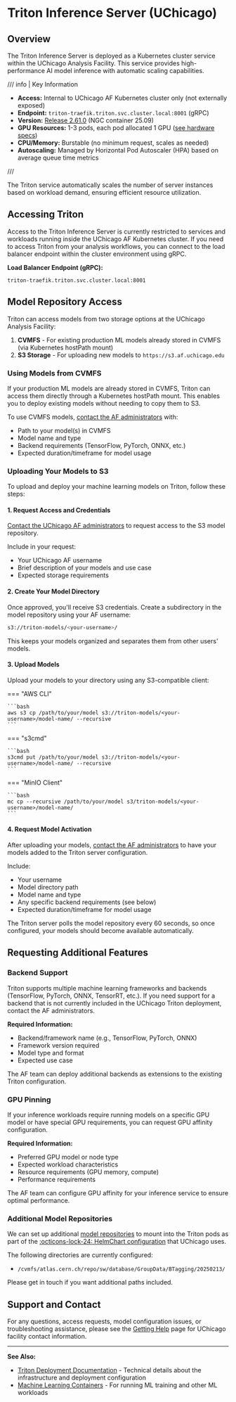# Triton Inference Server (UChicago)

## Overview

The Triton Inference Server is deployed as a Kubernetes cluster service within
the UChicago Analysis Facility. This service provides high-performance AI model
inference with automatic scaling capabilities.

/// info | Key Information

- **Access:** Internal to UChicago AF Kubernetes cluster only (not externally
  exposed)
- **Endpoint:** `triton-traefik.triton.svc.cluster.local:8001` (gRPC)
- **Version:**
  [Release 2.61.0](https://github.com/triton-inference-server/server/releases/tag/v2.61.0)
  (NGC container 25.09)
- **GPU Resources:** 1-3 pods, each pod allocated 1 GPU
  ([see hardware specs](https://af.uchicago.edu/hardware))
- **CPU/Memory:** Burstable (no minimum request, scales as needed)
- **Autoscaling:** Managed by Horizontal Pod Autoscaler (HPA) based on average
  queue time metrics

///

The Triton service automatically scales the number of server instances based on
workload demand, ensuring efficient resource utilization.

## Accessing Triton

Access to the Triton Inference Server is currently restricted to services and
workloads running inside the UChicago AF Kubernetes cluster. If you need to
access Triton from your analysis workflows, you can connect to the load balancer
endpoint within the cluster environment using gRPC.

**Load Balancer Endpoint (gRPC):**

```
triton-traefik.triton.svc.cluster.local:8001
```

## Model Repository Access

Triton can access models from two storage options at the UChicago Analysis
Facility:

1. **CVMFS** - For existing production ML models already stored in CVMFS (via
   Kubernetes hostPath mount)
2. **S3 Storage** - For uploading new models to `https://s3.af.uchicago.edu`

### Using Models from CVMFS

If your production ML models are already stored in CVMFS, Triton can access them
directly through a Kubernetes hostPath mount. This enables you to deploy
existing models without needing to copy them to S3.

To use CVMFS models,
[contact the AF administrators](../getting_help.md#facility-specific-support)
with:

- Path to your model(s) in CVMFS
- Model name and type
- Backend requirements (TensorFlow, PyTorch, ONNX, etc.)
- Expected duration/timeframe for model usage

### Uploading Your Models to S3

To upload and deploy your machine learning models on Triton, follow these steps:

#### 1. Request Access and Credentials

[Contact the UChicago AF administrators](../getting_help.md#facility-specific-support)
to request access to the S3 model repository.

Include in your request:

- Your UChicago AF username
- Brief description of your models and use case
- Expected storage requirements

#### 2. Create Your Model Directory

Once approved, you'll receive S3 credentials. Create a subdirectory in the model
repository using your AF username:

```bash
s3://triton-models/<your-username>/
```

This keeps your models organized and separates them from other users' models.

#### 3. Upload Models

Upload your models to your directory using any S3-compatible client:

=== "AWS CLI"

    ```bash
    aws s3 cp /path/to/your/model s3://triton-models/<your-username>/model-name/ --recursive
    ```

=== "s3cmd"

    ```bash
    s3cmd put /path/to/your/model s3://triton-models/<your-username>/model-name/ --recursive
    ```

=== "MinIO Client"

    ```bash
    mc cp --recursive /path/to/your/model s3/triton-models/<your-username>/model-name/
    ```

#### 4. Request Model Activation

After uploading your models,
[contact the AF administrators](../getting_help.md#facility-specific-support) to
have your models added to the Triton server configuration.

Include:

- Your username
- Model directory path
- Model name and type
- Any specific backend requirements (see below)
- Expected duration/timeframe for model usage

The Triton server polls the model repository every 60 seconds, so once
configured, your models should become available automatically.

## Requesting Additional Features

### Backend Support

Triton supports multiple machine learning frameworks and backends (TensorFlow,
PyTorch, ONNX, TensorRT, etc.). If you need support for a backend that is not
currently included in the UChicago Triton deployment, contact the AF
administrators.

**Required Information:**

- Backend/framework name (e.g., TensorFlow, PyTorch, ONNX)
- Framework version required
- Model type and format
- Expected use case

The AF team can deploy additional backends as extensions to the existing Triton
configuration.

### GPU Pinning

If your inference workloads require running models on a specific GPU model or
have special GPU requirements, you can request GPU affinity configuration.

**Required Information:**

- Preferred GPU model or node type
- Expected workload characteristics
- Resource requirements (GPU memory, compute)
- Performance requirements

The AF team can configure GPU affinity for your inference service to ensure
optimal performance.

### Additional Model Repositories

We can set up additional [model repositories](https://docs.nvidia.com/deeplearning/triton-inference-server/user-guide/docs/user_guide/model_repository.html) to mount into the Triton pods as part of the [:octicons-lock-24: HelmChart configuration](https://github.com/maniaclab/flux_apps/blob/main/af/triton/helmRelease-patch.yaml) that UChicago uses.

The following directories are currently configured:

- `/cvmfs/atlas.cern.ch/repo/sw/database/GroupData/BTagging/20250213/`

Please get in touch if you want additional paths included.

## Support and Contact

For any questions, access requests, model configuration issues, or
troubleshooting assistance, please see the [Getting Help](../getting_help.md)
page for UChicago facility contact information.

---

**See Also:**

- [Triton Deployment Documentation](triton_deployment.md) - Technical details
  about the infrastructure and deployment configuration
- [Machine Learning Containers](../containers/ml/info.md) - For running ML
  training and other ML workloads
